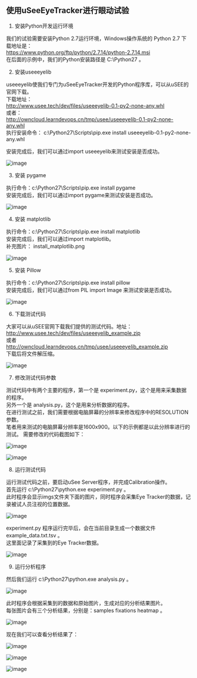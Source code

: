 ## 使用uSeeEyeTracker进行眼动试验

1. 安装Python开发运行环境

我们的试验需要安装Python 2.7运行环境，Windows操作系统的 Python 2.7 下载地址是：  
https://www.python.org/ftp/python/2.7.14/python-2.7.14.msi  
在后面的示例中，我们的Python安装路径是 C:\Python27 。

2. 安装useeeyelib

useeeyelib使我们专门为uSeeEyeTracker开发的Python程序库，可以从uSEE的官网下载。  
下载地址：  
http://www.usee.tech/dev/files/useeeyelib-0.1-py2-none-any.whl   
或者：  
http://owncloud.learndevops.cn/tmp/usee/useeeyelib-0.1-py2-none-any.whl  
执行安装命令： c:\Python27\Scripts\pip.exe install useeeyelib-0.1-py2-none-any.whl  

安装完成后，我们可以通过import useeeyelib来测试安装是否成功。

![image](http://owncloud.learndevops.cn/tmp/usee/useeeyelib_doc_screenshot/install_useeeyelib.png)

3. 安装 pygame

执行命令：c:\Python27\Scripts\pip.exe install pygame  
安装完成后，我们可以通过import pygame来测试安装是否成功。  

![image](http://owncloud.learndevops.cn/tmp/usee/useeeyelib_doc_screenshot/install_pygame.png)

4. 安装 matplotlib

执行命令：c:\Python27\Scripts\pip.exe install matplotlib  
安装完成后，我们可以通过import matplotlib。  
补充图片： install_matplotlib.png  

![image](http://owncloud.learndevops.cn/tmp/usee/useeeyelib_doc_screenshot/install_matplotlib.png)

5. 安装 Pillow

执行命令：c:\Python27\Scripts\pip.exe install pillow  
安装完成后，我们可以通过from PIL import Image 来测试安装是否成功。  

![image](http://owncloud.learndevops.cn/tmp/usee/useeeyelib_doc_screenshot/install_pillow.png)

6. 下载测试代码

大家可以从uSEE官网下载我们提供的测试代码。地址：  
http://www.usee.tech/dev/files/useeeyelib_example.zip  
或者  
http://owncloud.learndevops.cn/tmp/usee/useeeyelib_example.zip  
下载后将文件解压缩。  

![image](http://owncloud.learndevops.cn/tmp/usee/useeeyelib_doc_screenshot/example_files.png)

7. 修改测试代码参数

测试代码中有两个主要的程序，第一个是 experiment.py，这个是用来采集数据的程序。  
另外一个是 analysis.py，这个是用来分析数据的程序。  
在进行测试之前，我们需要根据电脑屏幕的分辨率来修改程序中的RESOLUTION参数。  
笔者用来测试的电脑屏幕分辨率是1600x900。以下的示例都是以此分辨率进行的测试。
需要修改的代码截图如下：

![image](http://owncloud.learndevops.cn/tmp/usee/useeeyelib_doc_screenshot/modify_experiment_screen_resolution.png)

![image](http://owncloud.learndevops.cn/tmp/usee/useeeyelib_doc_screenshot/modify_analysis_screen_resolution.png)

8. 运行测试代码

运行测试代码之前，要启动uSee Server程序，并完成Calibration操作。  
首先运行 c:\Python27\python.exe  experiment.py 。  
此时程序会显示imgs文件夹下面的图片，同时程序会采集Eye Tracker的数据，记录被试人员注视的位置数据。  

![image](http://owncloud.learndevops.cn/tmp/usee/useeeyelib_doc_screenshot/run_expriment.png)

experiment.py 程序运行完毕后，会在当前目录生成一个数据文件 example_data.txt.tsv 。  
这里面记录了采集到的Eye Tracker数据。  

![image](http://owncloud.learndevops.cn/tmp/usee/useeeyelib_doc_screenshot/example_data.png)

9. 运行分析程序

然后我们运行 c:\Python27\python.exe  analysis.py 。  

![image](http://owncloud.learndevops.cn/tmp/usee/useeeyelib_doc_screenshot/run_analysis.png)

此时程序会根据采集到的数据和原始图片，生成对应的分析结果图片。  
每张图片会有三个分析结果，分别是：samples fixations heatmap 。

![image](http://owncloud.learndevops.cn/tmp/usee/useeeyelib_doc_screenshot/example_output.png)

现在我们可以查看分析结果了：

![image](http://owncloud.learndevops.cn/tmp/usee/useeeyelib_example/output/advertisment_samples.png)

![image](http://owncloud.learndevops.cn/tmp/usee/useeeyelib_example/output/advertisment_heatmap.png)

![image](http://owncloud.learndevops.cn/tmp/usee/useeeyelib_example/output/advertisment_fixations.png)

